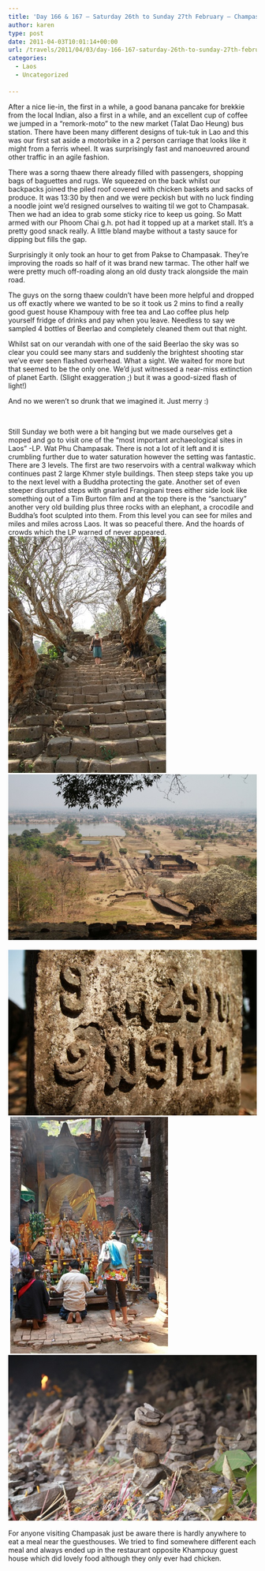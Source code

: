 ```yaml
---
title: 'Day 166 & 167 – Saturday 26th to Sunday 27th February – Champasak – Wat Phu Champasak'
author: karen
type: post
date: 2011-04-03T10:01:14+00:00
url: /travels/2011/04/03/day-166-167-saturday-26th-to-sunday-27th-february-champasak-wat-phu-champasak/
categories:
  - Laos
  - Uncategorized

---
```

After a nice lie-in, the first in a while, a good banana pancake for brekkie from the local Indian, also a first in a while, and an excellent cup of coffee we jumped in a “remork-moto” to the new market (Talat Dao Heung) bus station. There have been many different designs of tuk-tuk in Lao and this was our first sat aside a motorbike in a 2 person carriage that looks like it might from a ferris wheel. It was surprisingly fast and manoeuvred around other traffic in an agile fashion.

There was a sorng thaew there already filled with passengers, shopping bags of baguettes and rugs. We squeezed on the back whilst our backpacks joined the piled roof covered with chicken baskets and sacks of produce. It was 13:30 by then and we were peckish but with no luck finding a noodle joint we’d resigned ourselves to waiting til we got to Champasak. Then we had an idea to grab some sticky rice to keep us going. So Matt armed with our Phoom Chai g.h. pot had it topped up at a market stall. It’s a pretty good snack really. A little bland maybe without a tasty sauce for dipping but fills the gap.

Surprisingly it only took an hour to get from Pakse to Champasak. They’re improving the roads so half of it was brand new tarmac. The other half we were pretty much off-roading along an old dusty track alongside the main road. 

The guys on the sorng thaew couldn’t have been more helpful and dropped us off exactly where we wanted to be so it took us 2 mins to find a really good guest house Khampouy with free tea and Lao coffee plus help yourself fridge of drinks and pay when you leave. Needless to say we sampled 4 bottles of Beerlao and completely cleaned them out that night.

Whilst sat on our verandah with one of the said Beerlao the sky was so clear you could see many stars and suddenly the brightest shooting star we’ve ever seen flashed overhead. What a sight. We waited for more but that seemed to be the only one. We’d just witnessed a near-miss extinction of planet Earth. (Slight exaggeration ;) but it was a good-sized flash of light!)

And no we weren’t so drunk that we imagined it. Just merry :)

&nbsp;

Still Sunday we both were a bit hanging but we made ourselves get a moped and go to visit one of the “most important archaeological sites in Laos” -LP. Wat Phu Champasak. There is not a lot of it left and it is crumbling further due to water saturation however the setting was fantastic. There are 3 levels. The first are two reservoirs with a central walkway which continues past 2 large Khmer style buildings. Then steep steps take you up to the next level with a Buddha protecting the gate. Another set of even steeper disrupted steps with gnarled Frangipani trees either side look like something out of a Tim Burton film and at the top there is the “sanctuary” another very old building plus three rocks with an elephant, a crocodile and Buddha’s foot sculpted into them. From this level you can see for miles and miles and miles across Laos. It was so peaceful there. And the hoards of crowds which the LP warned of never appeared. ![IMG_2979](/travels-wp-content/uploads/2011/04/IMG_2979.jpg)&nbsp;![IMG_2992](/travels-wp-content/uploads/2011/04/IMG_2992.jpg)&nbsp;![IMG_2994](/travels-wp-content/uploads/2011/04/IMG_2994.jpg)&nbsp;![IMG_3020](/travels-wp-content/uploads/2011/04/IMG_3020.jpg)&nbsp;![IMG_3030](/travels-wp-content/uploads/2011/04/IMG_3030.jpg) 

For anyone visiting Champasak just be aware there is hardly anywhere to eat a meal near the guesthouses. We tried to find somewhere different each meal and always ended up in the restaurant opposite Khampouy guest house which did lovely food although they only ever had chicken.

 [1]: http://www.mattburns.co.uk/travels/wp-content/uploads/2011/04/IMG_2979.jpg
 [2]: http://www.mattburns.co.uk/travels/wp-content/uploads/2011/04/IMG_2992.jpg
 [3]: http://www.mattburns.co.uk/travels/wp-content/uploads/2011/04/IMG_2994.jpg
 [4]: http://www.mattburns.co.uk/travels/wp-content/uploads/2011/04/IMG_3020.jpg
 [5]: http://www.mattburns.co.uk/travels/wp-content/uploads/2011/04/IMG_3030.jpg
